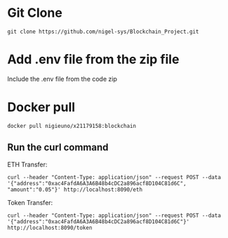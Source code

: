 # Git Clone

`git clone https://github.com/nigel-sys/Blockchain_Project.git`

# Add .env file from the zip file

Include the .env file from the code zip

# Docker pull

`docker pull nigieuno/x21179158:blockchain`

## Run the curl command

ETH Transfer:

`curl --header "Content-Type: application/json" --request POST --data '{"address":"0xac4FafdA6A3A6B48b4cDC2a896acf8D104C81d6C", "amount":"0.05"}' http://localhost:8090/eth`

Token Transfer:

`curl --header "Content-Type: application/json" --request POST --data '{"address":"0xac4FafdA6A3A6B48b4cDC2a896acf8D104C81d6C"}' http://localhost:8090/token`
